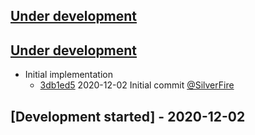 ## [Under development]

## [Under development]

- Initial implementation
    - [3db1ed5] 2020-12-02 Initial commit [@SilverFire]

## [Development started] - 2020-12-02

[@hiqsol]: https://github.com/hiqsol
[sol@hiqdev.com]: https://github.com/hiqsol
[@SilverFire]: https://github.com/SilverFire
[d.naumenko.a@gmail.com]: https://github.com/SilverFire
[@tafid]: https://github.com/tafid
[andreyklochok@gmail.com]: https://github.com/tafid
[@BladeRoot]: https://github.com/BladeRoot
[bladeroot@gmail.com]: https://github.com/BladeRoot
[3db1ed5]: https://github.com//commit/3db1ed5
[Under development]: https://github.com/hiqdev/omnipay-2checkout/releases
